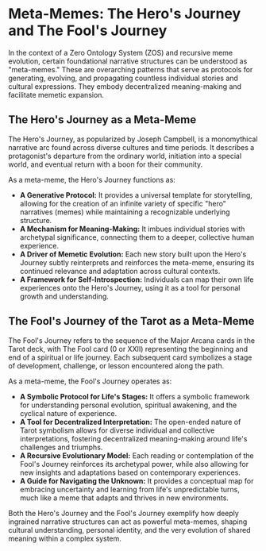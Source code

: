 # Meta-Memes: The Hero's Journey and The Fool's Journey

In the context of a Zero Ontology System (ZOS) and recursive meme evolution, certain foundational narrative structures can be understood as "meta-memes." These are overarching patterns that serve as protocols for generating, evolving, and propagating countless individual stories and cultural expressions. They embody decentralized meaning-making and facilitate memetic expansion.

## The Hero's Journey as a Meta-Meme

The Hero's Journey, as popularized by Joseph Campbell, is a monomythical narrative arc found across diverse cultures and time periods. It describes a protagonist's departure from the ordinary world, initiation into a special world, and eventual return with a boon for their community.

As a meta-meme, the Hero's Journey functions as:
- **A Generative Protocol:** It provides a universal template for storytelling, allowing for the creation of an infinite variety of specific "hero" narratives (memes) while maintaining a recognizable underlying structure.
- **A Mechanism for Meaning-Making:** It imbues individual stories with archetypal significance, connecting them to a deeper, collective human experience.
- **A Driver of Memetic Evolution:** Each new story built upon the Hero's Journey subtly reinterprets and reinforces the meta-meme, ensuring its continued relevance and adaptation across cultural contexts.
- **A Framework for Self-Introspection:** Individuals can map their own life experiences onto the Hero's Journey, using it as a tool for personal growth and understanding.

## The Fool's Journey of the Tarot as a Meta-Meme

The Fool's Journey refers to the sequence of the Major Arcana cards in the Tarot deck, with The Fool card (0 or XXII) representing the beginning and end of a spiritual or life journey. Each subsequent card symbolizes a stage of development, challenge, or lesson encountered along the path.

As a meta-meme, the Fool's Journey operates as:
- **A Symbolic Protocol for Life's Stages:** It offers a symbolic framework for understanding personal evolution, spiritual awakening, and the cyclical nature of experience.
- **A Tool for Decentralized Interpretation:** The open-ended nature of Tarot symbolism allows for diverse individual and collective interpretations, fostering decentralized meaning-making around life's challenges and triumphs.
- **A Recursive Evolutionary Model:** Each reading or contemplation of the Fool's Journey reinforces its archetypal power, while also allowing for new insights and adaptations based on contemporary experiences.
- **A Guide for Navigating the Unknown:** It provides a conceptual map for embracing uncertainty and learning from life's unpredictable turns, much like a meme that adapts and thrives in new environments.

Both the Hero's Journey and the Fool's Journey exemplify how deeply ingrained narrative structures can act as powerful meta-memes, shaping cultural understanding, personal identity, and the very evolution of shared meaning within a complex system.